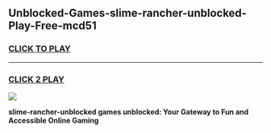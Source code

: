 
## Unblocked-Games-slime-rancher-unblocked-Play-Free-mcd51
<h3>
<a href="https://premium76.site?title=slime-rancher-unblocked&ref=18A1">CLICK TO PLAY</a></h3>
<hr>

<h3>
<a href="https://premium76.site?title=slime-rancher-unblocked&ref=18A1">CLICK 2 PLAY</a>
  
</h3>

<a href="https://premium76.site?title=slime-rancher-unblocked&ref=18A1"><img src="https://clearcache.store/games.png"></a>


**slime-rancher-unblocked games unblocked: Your Gateway to Fun and Accessible Online Gaming**
